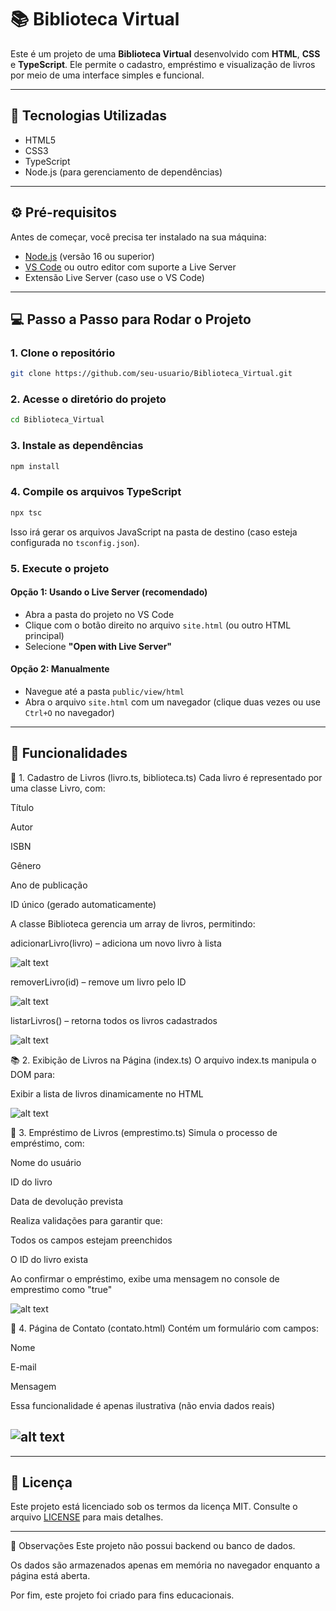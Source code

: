 # 📚 Biblioteca Virtual

Este é um projeto de uma **Biblioteca Virtual** desenvolvido com **HTML**, **CSS** e **TypeScript**. Ele permite o cadastro, empréstimo e visualização de livros por meio de uma interface simples e funcional.

---

## 🧰 Tecnologias Utilizadas

- HTML5
- CSS3
- TypeScript
- Node.js (para gerenciamento de dependências)

---

## ⚙️ Pré-requisitos

Antes de começar, você precisa ter instalado na sua máquina:

- [Node.js](https://nodejs.org/) (versão 16 ou superior)
- [VS Code](https://code.visualstudio.com/) ou outro editor com suporte a Live Server
- Extensão Live Server (caso use o VS Code)

---

## 💻 Passo a Passo para Rodar o Projeto

### 1. Clone o repositório

```bash
git clone https://github.com/seu-usuario/Biblioteca_Virtual.git
```

### 2. Acesse o diretório do projeto

```bash
cd Biblioteca_Virtual
```

### 3. Instale as dependências

```bash
npm install
```

### 4. Compile os arquivos TypeScript

```bash
npx tsc
```

Isso irá gerar os arquivos JavaScript na pasta de destino (caso esteja configurada no `tsconfig.json`).

### 5. Execute o projeto

#### Opção 1: Usando o Live Server (recomendado)

- Abra a pasta do projeto no VS Code
- Clique com o botão direito no arquivo `site.html` (ou outro HTML principal)
- Selecione **"Open with Live Server"**

#### Opção 2: Manualmente

- Navegue até a pasta `public/view/html`
- Abra o arquivo `site.html` com um navegador (clique duas vezes ou use `Ctrl+O` no navegador)

---

## 🧩 Funcionalidades

📘 1. Cadastro de Livros (livro.ts, biblioteca.ts)
Cada livro é representado por uma classe Livro, com:

Título

Autor

ISBN

Gênero

Ano de publicação

ID único (gerado automaticamente)


A classe Biblioteca gerencia um array de livros, permitindo:

adicionarLivro(livro) – adiciona um novo livro à lista

![alt text](/public/imagens/cadastro.png)

removerLivro(id) – remove um livro pelo ID

![alt text](/public/imagens/remover.png)

listarLivros() – retorna todos os livros cadastrados

![alt text](/public/imagens/listar.png)

📚 2. Exibição de Livros na Página (index.ts)
O arquivo index.ts manipula o DOM para:

Exibir a lista de livros dinamicamente no HTML

![alt text](/public/imagens/inicial.png)

🔄 3. Empréstimo de Livros (emprestimo.ts)
Simula o processo de empréstimo, com:

Nome do usuário

ID do livro

Data de devolução prevista

Realiza validações para garantir que:

Todos os campos estejam preenchidos

O ID do livro exista

Ao confirmar o empréstimo, exibe uma mensagem no console de emprestimo como "true"

![alt text](/public/imagens/emprestimo.png)

📨 4. Página de Contato (contato.html)
Contém um formulário com campos:

Nome

E-mail

Mensagem

Essa funcionalidade é apenas ilustrativa (não envia dados reais)

![alt text](/public/imagens/contato.png)
---


---

## 📝 Licença

Este projeto está licenciado sob os termos da licença MIT. Consulte o arquivo [LICENSE](./LICENSE) para mais detalhes.

---

📌 Observações
Este projeto não possui backend ou banco de dados.

Os dados são armazenados apenas em memória no navegador enquanto a página está aberta.

Por fim, este projeto foi criado para fins educacionais.